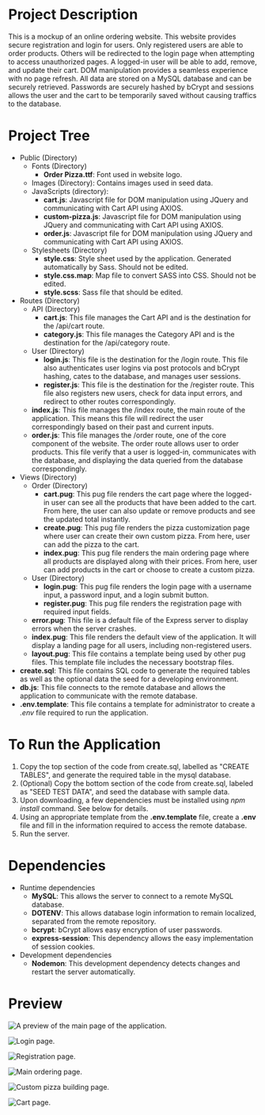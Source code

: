 # Project Description
This is a mockup of an online ordering website. This website provides secure registration and login for users. Only registered users are able to order products. Others will be redirected to the login page when attempting to access unauthorized pages. A logged-in user will be able to add, remove, and update their cart. DOM manipulation provides a seamless experience with no page refresh. All data are stored on a MySQL database and can be securely retrieved. Passwords are securely hashed by bCrypt and sessions allows the user and the cart to be temporarily saved without causing traffics to the database.

# Project Tree
* Public (Directory)
  * Fonts (Directory)
    * __Order Pizza.ttf__: Font used in website logo.
  * Images (Directory): Contains images used in seed data.
  * JavaScripts (directory):
    * __cart.js__: Javascript file for DOM manipulation using JQuery and communicating with Cart API using AXIOS.
    * __custom-pizza.js__: Javascript file for DOM manipulation using JQuery and communicating with Cart API using AXIOS.
    * __order.js__: Javascript file for DOM manipulation using JQuery and communicating with Cart API using AXIOS.
  * Stylesheets (Directory)
    * __style.css__: Style sheet used by the application. Generated automatically by Sass. Should not be edited.
    * __style.css.map__: Map file to convert SASS into CSS. Should not be edited.
    * __style.scss__: Sass file that should be edited.
* Routes (Directory)
  * API (Directory)
    * __cart.js__: This file manages the Cart API and is the destination for the /api/cart route.
    * __category.js__: This file manages the Category API and is the destination for the /api/category route.
  * User (Directory)
    * __login.js__: This file is the destination for the /login route. This file also authenticates user logins via post protocols and bCrypt hashing, cates to the database, and manages user sessions.
    * __register.js__: This file is the destination for the /register route. This file also registers new users, check for data input errors, and redirect to other routes correspondingly.
  * __index.js__: This file manages the /index route, the main route of the application. This means this file will redirect the user correspondingly based on their past and current inputs.
  * __order.js__: This file manages the /order route, one of the core component of the website. The order route allows user to order products. This file verify that a user is logged-in, communicates with the database, and displaying the data queried from the database correspondingly.
* Views (Directory)
  * Order (Directory)
    * __cart.pug__: This pug file renders the cart page where the logged-in user can see all the products that have been added to the cart. From here, the user can also update or remove products and see the updated total instantly.
    * __create.pug__: This pug file renders the pizza customization page where user can create their own custom pizza. From here, user can add the pizza to the cart.
    * __index.pug__: This pug file renders the main ordering page where all products are displayed along with their prices. From here, user can add products in the cart or choose to create a custom pizza.
  * User (Directory)
    * __login.pug__: This pug file renders the login page with a username input, a password input, and a login submit button.
    * __register.pug__: This pug file renders the registration page with required input fields.
  * __error.pug__: This file is a default file of the Express server to display errors when the server crashes.
  * __index.pug__: This file renders the default view of the application. It will display a landing page for all users, including non-registered users.
  * __layout.pug__: This file contains a template being used by other pug files. This template file includes the necessary bootstrap files.
* __create.sql__: This file contains SQL code to generate the required tables as well as the optional data the seed for a developing environment.
* __db.js__: This file connects to the remote database and allows the application to communicate with the remote database.
* __.env.template__: This file contains a template for administrator to create a _.env_ file required to run the application.


# To Run the Application
1. Copy the top section of the code from create.sql, labelled as "CREATE TABLES", and generate the required table in the mysql database.
2. (Optional) Copy the bottom section of the code from create.sql, labeled as "SEED TEST DATA", and seed the database with sample data.
3. Upon downloading, a few dependencies must be installed using _npm install_ command. See below for details.
4. Using an appropriate template from the __.env.template__ file, create a __.env__ file and fill in the information required to access the remote database.
5. Run the server.

# Dependencies
* Runtime dependencies
  * __MySQL__: This allows the server to connect to a remote MySQL database.
  * __DOTENV__: This allows database login information to remain localized, separated from the remote repository.
  * __bcrypt__: bCrypt allows easy encryption of user passwords.
  * __express-session__: This dependency allows the easy implementation of session cookies.
* Development dependencies
  * __Nodemon__: This development dependency detects changes and restart the server automatically.

# Preview
![A preview of the main page of the application.](https://farm2.staticflickr.com/1969/45526351154_636ceed0cb_h.jpg)

![Login page.](https://farm5.staticflickr.com/4890/45526349274_62471194a8_h.jpg)

![Registration page.](https://farm5.staticflickr.com/4837/45337164665_224bfddf7e_h.jpg)

![Main ordering page.](https://farm5.staticflickr.com/4869/45337164425_8c237b9689_h.jpg)

![Custom pizza building page.](https://farm5.staticflickr.com/4804/45337162625_752416d2b7_h.jpg)

![Cart page.](https://farm2.staticflickr.com/1925/45337162195_a215df61fe_h.jpg)